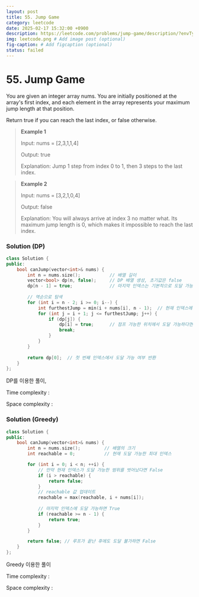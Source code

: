 ```yaml
---
layout: post
title: 55. Jump Game
category: leetcode
date: 2025-02-17 15:32:00 +0900
description: https://leetcode.com/problems/jump-game/description/?envType=study-plan-v2&envId=top-interview-150
img: leetcode.png # Add image post (optional)
fig-caption: # Add figcaption (optional)
status: failed
---
```


# 55. Jump Game

You are given an integer array nums. You are initially positioned at the array's first index, and each element in the array represents your maximum jump length at that position.

Return true if you can reach the last index, or false otherwise.

 

> **Example 1**
> 
> Input: nums = [2,3,1,1,4]
> 
> Output: true
> 
> Explanation: Jump 1 step from index 0 to 1, then 3 steps to the last index.


> **Example 2**
> 
> Input: nums = [3,2,1,0,4]
> 
> Output: false
> 
> Explanation: You will always arrive at index 3 no matter what. Its maximum jump length is 0, which makes it impossible to reach the last index.


### Solution (DP)
```cpp
class Solution {
public:
    bool canJump(vector<int>& nums) {
        int n = nums.size();           // 배열 길이
        vector<bool> dp(n, false);     // DP 배열 생성, 초기값은 false
        dp[n - 1] = true;              // 마지막 인덱스는 기본적으로 도달 가능 (기저 조건)
        
        // 역순으로 탐색
        for (int i = n - 2; i >= 0; i--) {
            int furthestJump = min(i + nums[i], n - 1);  // 현재 인덱스에서 점프할 수 있는 가장 먼 위치
            for (int j = i + 1; j <= furthestJump; j++) {
                if (dp[j]) {
                    dp[i] = true;      // 점프 가능한 위치에서 도달 가능하다면 현재도 도달 가능
                    break;
                }
            }
        }
        
        return dp[0];  // 첫 번째 인덱스에서 도달 가능 여부 반환
    }
};
```
DP를 이용한 풀이, 

Time complexity : 

Space complexity : 



### Solution (Greedy)
```cpp
class Solution {
public:
    bool canJump(vector<int>& nums) {
        int n = nums.size();         // 배열의 크기
        int reachable = 0;           // 현재 도달 가능한 최대 인덱스

        for (int i = 0; i < n; ++i) {
            // 만약 현재 인덱스가 도달 가능한 범위를 벗어났다면 False
            if (i > reachable) {
                return false;
            }
            // reachable 값 업데이트
            reachable = max(reachable, i + nums[i]);
            
            // 마지막 인덱스에 도달 가능하면 True
            if (reachable >= n - 1) {
                return true;
            }
        }

        return false; // 루프가 끝난 후에도 도달 불가하면 False
    }
};
```

Greedy 이용한 풀이 


Time complexity : 

Space complexity : 